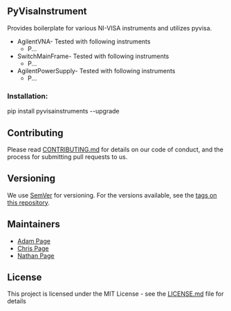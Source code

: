 ## PyVisaInstrument

Provides boilerplate for various NI-VISA instruments and utilizes pyvisa.

* AgilentVNA- Tested with following instruments
  * P...
* SwitchMainFrame- Tested with following instruments
  * P...
* AgilentPowerSupply- Tested with following instruments
  * P...

### Installation:  
pip install pyvisainstruments --upgrade


## Contributing

Please read [CONTRIBUTING.md](CONTRIBUTING.md) for details on our code of conduct, and the process for submitting pull requests to us.

## Versioning

We use [SemVer](http://semver.org/) for versioning. For the versions available, see the [tags on this repository](https://bitbucket.org/samteccmd/pyvisainstruments/commits/).

## Maintainers

- [Adam Page](adam.page@samtec.com)
- [Chris Page](chris.page@samtec.com)
- [Nathan Page](nathan.page@samtec.com)

## License

This project is licensed under the MIT License - see the [LICENSE.md](LICENSE.md) file for details
